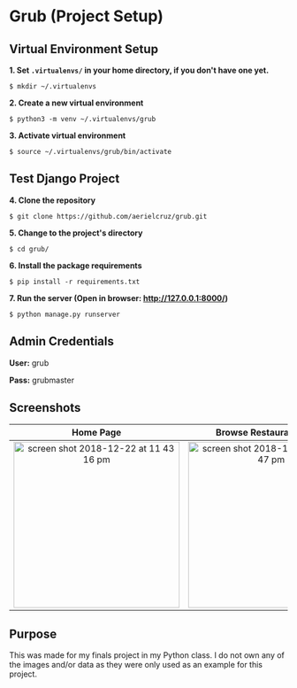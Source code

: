 # Grub (Project Setup)
## Virtual Environment Setup
    
**1. Set `.virtualenvs/` in your home directory, if you don't have one yet.**

```
$ mkdir ~/.virtualenvs
```

**2. Create a new virtual environment**

```
$ python3 -m venv ~/.virtualenvs/grub
```

**3. Activate virtual environment**

```
$ source ~/.virtualenvs/grub/bin/activate
```

## Test Django Project

**4. Clone the repository**

```
$ git clone https://github.com/aerielcruz/grub.git
```

**5. Change to the project's directory**

```
$ cd grub/
```

**6. Install the package requirements**

```
$ pip install -r requirements.txt
```

**7. Run the server (Open in browser: http://127.0.0.1:8000/)**

```
$ python manage.py runserver
```

## Admin Credentials
**User:** grub

**Pass:** grubmaster

## Screenshots
Home Page            |  Browse Restaurants Page  |  User Profile Page
:-------------------------:|:-------------------------:|:-------------------------:
<img width="300" alt="screen shot 2018-12-22 at 11 43 16 pm" src="https://user-images.githubusercontent.com/31103697/50376158-52e82880-0644-11e9-9418-1d29b6bb27fb.png"> | <img width="300" alt="screen shot 2018-12-22 at 11 47 47 pm" src="https://user-images.githubusercontent.com/31103697/50376166-832fc700-0644-11e9-846e-aa6e7f477927.png"> | <img width="300" alt="screen shot 2018-12-23 at 12 09 18 am" src="https://user-images.githubusercontent.com/31103697/50376384-0f42ee00-0647-11e9-8245-783de1672a7a.png">

## Purpose
This was made for my finals project in my Python class. I do not own any of the images and/or data as they were only used as an example for this project.

